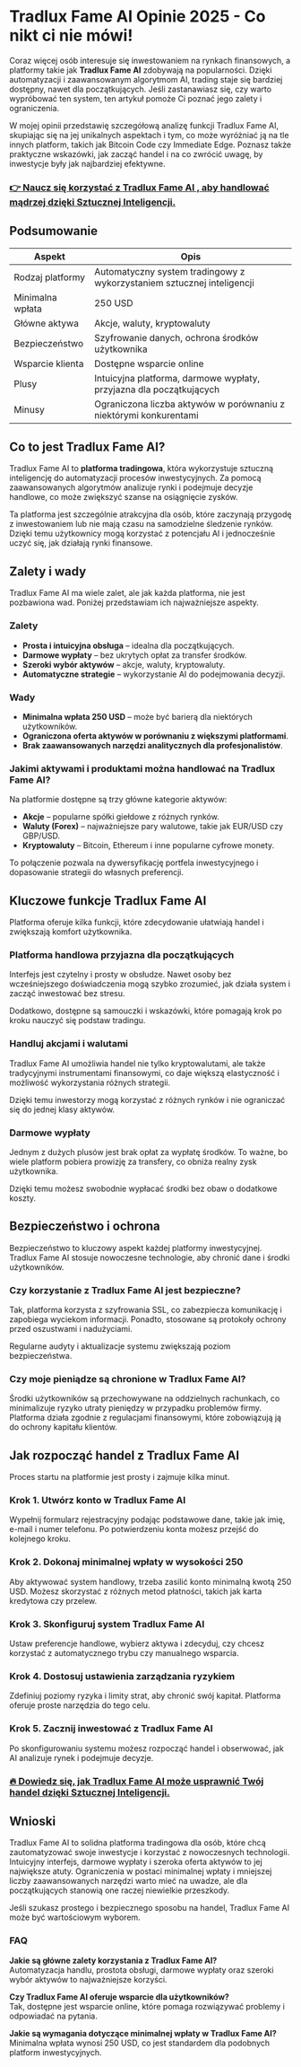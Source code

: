 # Tradlux Fame AI Opinie 2025 - Co nikt ci nie mówi!
 

Coraz więcej osób interesuje się inwestowaniem na rynkach finansowych, a platformy takie jak **Tradlux Fame AI** zdobywają na popularności. Dzięki automatyzacji i zaawansowanym algorytmom AI, trading staje się bardziej dostępny, nawet dla początkujących. Jeśli zastanawiasz się, czy warto wypróbować ten system, ten artykuł pomoże Ci poznać jego zalety i ograniczenia.

W mojej opinii przedstawię szczegółową analizę funkcji Tradlux Fame AI, skupiając się na jej unikalnych aspektach i tym, co może wyróżniać ją na tle innych platform, takich jak Bitcoin Code czy Immediate Edge. Poznasz także praktyczne wskazówki, jak zacząć handel i na co zwrócić uwagę, by inwestycje były jak najbardziej efektywne.

### [👉 Naucz się korzystać z Tradlux Fame AI , aby handlować mądrzej dzięki Sztucznej Inteligencji.](https://t.co/9rtMw72k1b)
## Podsumowanie

| Aspekt                     | Opis                                                                                 |
|----------------------------|--------------------------------------------------------------------------------------|
| Rodzaj platformy           | Automatyczny system tradingowy z wykorzystaniem sztucznej inteligencji               |
| Minimalna wpłata           | 250 USD                                                                              |
| Główne aktywa              | Akcje, waluty, kryptowaluty                                                        |
| Bezpieczeństwo             | Szyfrowanie danych, ochrona środków użytkownika                                     |
| Wsparcie klienta           | Dostępne wsparcie online                                                            |
| Plusy                      | Intuicyjna platforma, darmowe wypłaty, przyjazna dla początkujących                 |
| Minusy                     | Ograniczona liczba aktywów w porównaniu z niektórymi konkurentami                    |

## Co to jest Tradlux Fame AI?

Tradlux Fame AI to **platforma tradingowa**, która wykorzystuje sztuczną inteligencję do automatyzacji procesów inwestycyjnych. Za pomocą zaawansowanych algorytmów analizuje rynki i podejmuje decyzje handlowe, co może zwiększyć szanse na osiągnięcie zysków.

Ta platforma jest szczególnie atrakcyjna dla osób, które zaczynają przygodę z inwestowaniem lub nie mają czasu na samodzielne śledzenie rynków. Dzięki temu użytkownicy mogą korzystać z potencjału AI i jednocześnie uczyć się, jak działają rynki finansowe.

## Zalety i wady

Tradlux Fame AI ma wiele zalet, ale jak każda platforma, nie jest pozbawiona wad. Poniżej przedstawiam ich najważniejsze aspekty.

### Zalety
- **Prosta i intuicyjna obsługa** – idealna dla początkujących.
- **Darmowe wypłaty** – bez ukrytych opłat za transfer środków.
- **Szeroki wybór aktywów** – akcje, waluty, kryptowaluty.
- **Automatyczne strategie** – wykorzystanie AI do podejmowania decyzji.

### Wady
- **Minimalna wpłata 250 USD** – może być barierą dla niektórych użytkowników.
- **Ograniczona oferta aktywów w porównaniu z większymi platformami**.
- **Brak zaawansowanych narzędzi analitycznych dla profesjonalistów**.

### Jakimi aktywami i produktami można handlować na Tradlux Fame AI?

Na platformie dostępne są trzy główne kategorie aktywów:

- **Akcje** – popularne spółki giełdowe z różnych rynków.
- **Waluty (Forex)** – najważniejsze pary walutowe, takie jak EUR/USD czy GBP/USD.
- **Kryptowaluty** – Bitcoin, Ethereum i inne popularne cyfrowe monety.

To połączenie pozwala na dywersyfikację portfela inwestycyjnego i dopasowanie strategii do własnych preferencji.

## Kluczowe funkcje Tradlux Fame AI

Platforma oferuje kilka funkcji, które zdecydowanie ułatwiają handel i zwiększają komfort użytkownika.

### Platforma handlowa przyjazna dla początkujących

Interfejs jest czytelny i prosty w obsłudze. Nawet osoby bez wcześniejszego doświadczenia mogą szybko zrozumieć, jak działa system i zacząć inwestować bez stresu.

Dodatkowo, dostępne są samouczki i wskazówki, które pomagają krok po kroku nauczyć się podstaw tradingu.

### Handluj akcjami i walutami

Tradlux Fame AI umożliwia handel nie tylko kryptowalutami, ale także tradycyjnymi instrumentami finansowymi, co daje większą elastyczność i możliwość wykorzystania różnych strategii.

Dzięki temu inwestorzy mogą korzystać z różnych rynków i nie ograniczać się do jednej klasy aktywów.

### Darmowe wypłaty

Jednym z dużych plusów jest brak opłat za wypłatę środków. To ważne, bo wiele platform pobiera prowizję za transfery, co obniża realny zysk użytkownika.

Dzięki temu możesz swobodnie wypłacać środki bez obaw o dodatkowe koszty.

## Bezpieczeństwo i ochrona

Bezpieczeństwo to kluczowy aspekt każdej platformy inwestycyjnej. Tradlux Fame AI stosuje nowoczesne technologie, aby chronić dane i środki użytkowników.

### Czy korzystanie z Tradlux Fame AI jest bezpieczne?

Tak, platforma korzysta z szyfrowania SSL, co zabezpiecza komunikację i zapobiega wyciekom informacji. Ponadto, stosowane są protokoły ochrony przed oszustwami i nadużyciami.

Regularne audyty i aktualizacje systemu zwiększają poziom bezpieczeństwa.

### Czy moje pieniądze są chronione w Tradlux Fame AI?

Środki użytkowników są przechowywane na oddzielnych rachunkach, co minimalizuje ryzyko utraty pieniędzy w przypadku problemów firmy. Platforma działa zgodnie z regulacjami finansowymi, które zobowiązują ją do ochrony kapitału klientów.

## Jak rozpocząć handel z Tradlux Fame AI

Proces startu na platformie jest prosty i zajmuje kilka minut.

### Krok 1. Utwórz konto w Tradlux Fame AI

Wypełnij formularz rejestracyjny podając podstawowe dane, takie jak imię, e-mail i numer telefonu. Po potwierdzeniu konta możesz przejść do kolejnego kroku.

### Krok 2. Dokonaj minimalnej wpłaty w wysokości 250

Aby aktywować system handlowy, trzeba zasilić konto minimalną kwotą 250 USD. Możesz skorzystać z różnych metod płatności, takich jak karta kredytowa czy przelew.

### Krok 3. Skonfiguruj system Tradlux Fame AI

Ustaw preferencje handlowe, wybierz aktywa i zdecyduj, czy chcesz korzystać z automatycznego trybu czy manualnego wsparcia.

### Krok 4. Dostosuj ustawienia zarządzania ryzykiem

Zdefiniuj poziomy ryzyka i limity strat, aby chronić swój kapitał. Platforma oferuje proste narzędzia do tego celu.

### Krok 5. Zacznij inwestować z Tradlux Fame AI

Po skonfigurowaniu systemu możesz rozpocząć handel i obserwować, jak AI analizuje rynek i podejmuje decyzje.

### [🔥 Dowiedz się, jak Tradlux Fame AI może usprawnić Twój handel dzięki Sztucznej Inteligencji.](https://t.co/9rtMw72k1b)
## Wnioski

Tradlux Fame AI to solidna platforma tradingowa dla osób, które chcą zautomatyzować swoje inwestycje i korzystać z nowoczesnych technologii. Intuicyjny interfejs, darmowe wypłaty i szeroka oferta aktywów to jej największe atuty. Ograniczenia w postaci minimalnej wpłaty i mniejszej liczby zaawansowanych narzędzi warto mieć na uwadze, ale dla początkujących stanowią one raczej niewielkie przeszkody.

Jeśli szukasz prostego i bezpiecznego sposobu na handel, Tradlux Fame AI może być wartościowym wyborem.

### FAQ

**Jakie są główne zalety korzystania z Tradlux Fame AI?**  
Automatyzacja handlu, prostota obsługi, darmowe wypłaty oraz szeroki wybór aktywów to najważniejsze korzyści.

**Czy Tradlux Fame AI oferuje wsparcie dla użytkowników?**  
Tak, dostępne jest wsparcie online, które pomaga rozwiązywać problemy i odpowiadać na pytania.

**Jakie są wymagania dotyczące minimalnej wpłaty w Tradlux Fame AI?**  
Minimalna wpłata wynosi 250 USD, co jest standardem dla podobnych platform inwestycyjnych.